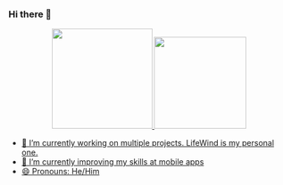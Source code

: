 ### Hi there 👋

<div align="center">
  <a href="https://github.com/guifischer">
  <img height="180em" src="https://github-readme-stats.vercel.app/api?username=guifischer&show_icons=true&theme=dracula&include_all_commits=true&count_private=true"/>
  <img height="165em" src="https://github-readme-stats.vercel.app/api/top-langs/?username=guifischer&layout=compact&langs_count=7"/>
</div>

- 🔭 I’m currently working on multiple projects. LifeWind is my personal one.
- 🌱 I’m currently improving my skills at mobile apps
- 😄 Pronouns: He/Him
